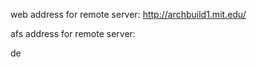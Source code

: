 

web address for remote server:
    http://archbuild1.mit.edu/

afs address for remote server:
    


de

